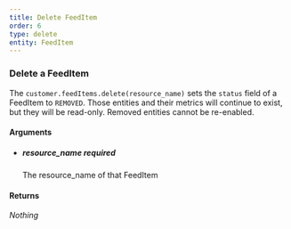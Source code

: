 ```yaml
---
title: Delete FeedItem 
order: 6
type: delete
entity: FeedItem 
---
```


### Delete a FeedItem 

The `customer.feedItems.delete(resource_name)` sets the `status` field of a FeedItem to `REMOVED`. Those entities and their metrics will continue to exist, but they will be read-only. Removed entities cannot be re-enabled.


#### Arguments

- ##### resource_name *required*
    The resource_name of that FeedItem


#### Returns

_Nothing_